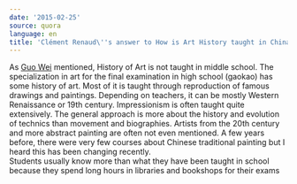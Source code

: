 ```yaml
---
date: '2015-02-25'
source: quora
language: en
title: 'Clément Renaud\''s answer to How is Art History taught in China?'
---
```


As [Guo Wei](http://quora.com/profile/Guo-Wei-6) mentioned, History of
Art is not taught in middle school. The specialization in art for the
final examination in high school (gaokao) has some history of art. Most
of it is taught through reproduction of famous drawings and paintings.
Depending on teachers, it can be mostly Western Renaissance or 19th
century. Impressionism is often taught quite extensively. The general
approach is more about the history and evolution of technics than
movement and biographies. Artists from the 20th century and more
abstract painting are often not even mentioned. A few years before,
there were very few courses about Chinese traditional painting but I
heard this has been changing recently.\
Students usually know more than what they have been taught in school
because they spend long hours in libraries and bookshops for their exams
